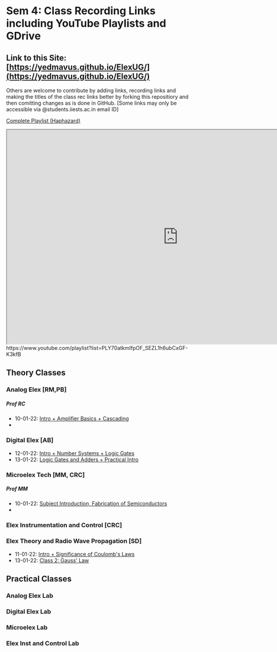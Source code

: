 # Sem 4: Class Recording Links including YouTube Playlists and GDrive 

## Link to this Site: [https://yedmavus.github.io/ElexUG/](https://yedmavus.github.io/ElexUG/)


Others are welcome to contribute by adding links, recording links and making the titles of the class rec links better by forking this repositiory and then comitting changes as is done in GitHub.
[Some links may only be accessible via @students.iiests.ac.in email ID]

[Complete Playlist (Haphazard)](https://www.youtube.com/playlist?list=PLY70atkmIfpOF_SEZL1h6ubCxGF-K3kfB)

<iframe width="924" height="580" src="https://www.youtube.com/embed/T9Wfk50bEbM?list=PLY70atkmIfpOF_SEZL1h6ubCxGF-K3kfB" title="YouTube video player" frameborder="1" allow="accelerometer; autoplay; clipboard-write; encrypted-media; gyroscope; picture-in-picture" allowfullscreen></iframe>
https://www.youtube.com/playlist?list=PLY70atkmIfpOF_SEZL1h6ubCxGF-K3kfB


## Theory Classes

### Analog Elex [RM,PB]

##### Prof RC
- 10-01-22: [Intro + Amplifier Basics + Cascading](https://www.youtube.com/watch?v=5-rYFTE1hwE)
- 

### Digital Elex [AB]
- 12-01-22: [Intro + Number Systems + Logic Gates](https://youtu.be/3oPHJGOTcOk)
- 13-01-22: [Logic Gates and Adders + Practical Intro](https://youtu.be/T9Wfk50bEbM)

### Microelex Tech [MM, CRC]
##### Prof MM
- 10-01-22: [Subject Introduction, Fabrication of Semiconductors](https://youtu.be/9Jphyr-i1VA)
- 

### Elex Instrumentation and Control [CRC]

### Elex Theory and Radio Wave Propagation [SD]
  - 11-01-22: [Intro + Significance of Coulomb's Laws](https://youtu.be/grvNB2cYeK8)
  - 13-01-22: [Class 2: Gauss' Law](https://youtu.be/R2pdv91rW2s)

## Practical Classes

### Analog Elex Lab

### Digital Elex Lab

### Microelex Lab

### Elex Inst and Control Lab
